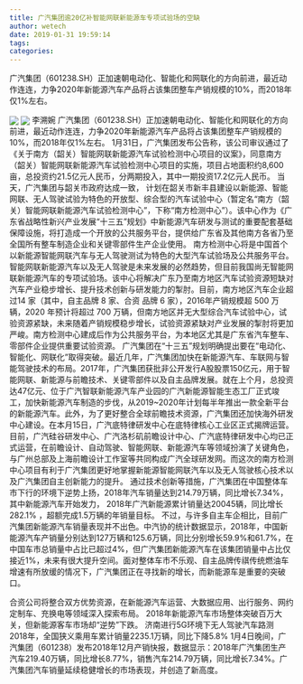 ```yaml
---
title: 广汽集团逾20亿补智能网联新能源车专项试验场的空缺
author: wetech
date: 2019-01-31 19:59:14
tags: 
categories: 
---
```

广汽集团（601238.SH）正加速朝电动化、智能化和网联化的方向前进，最近动作连连，力争2020年新能源汽车产品将占该集团整车产销规模的10%，而2018年仅1%左右。
<!-- more -->
<img align="center" border="0" src="https://imgcdn.yicai.com/uppics/images/2019/01/552a21598376f4219975e50b189d3da7.jpg" />
<img align="center" border="0" src="https://imgcdn.yicai.com/uppics/images/2019/01/d12f37b44907fa96d68554f6e5a07160.jpg" />
李溯婉
广汽集团（601238.SH）正加速朝电动化、智能化和网联化的方向前进，最近动作连连，力争2020年新能源汽车产品将占该集团整车产销规模的10%，而2018年仅1%左右。
1月31日，广汽集团发布公告称，该公司审议通过了《关于南方（韶关）智能网联新能源汽车试验检测中心项目的议案》，同意南方（韶关）智能网联新能源汽车试验检测中心项目的实施，项目占地面积约8,600亩，总投资约21.5亿元人民币，分两期投入，其中一期投资17.2亿元人民币。
当天，广汽集团与韶关市政府达成一致， 计划在韶关市新丰县建设以新能源、智能网联、无人驾驶试验为特色的开放型、综合型的汽车试验中心（暂定名“南方（韶关）智能网联新能源汽车试验检测中心”，下称“南方检测中心”）。该中心作为《广东省战略性新兴产业发展“十三五”规划》中新能源汽车研发与测试的重要配套基础保障设施，将打造成一个开放的公共服务平台，提供给广东省及其他南方各省乃至全国所有整车制造企业和关键零部件生产企业使用。
南方检测中心将是中国首个以新能源智能网联汽车与无人驾驶测试为特色的大型汽车试验场及公共服务平台。智能网联新能源汽车以及无人驾驶是未来发展的必然趋势，但目前我国尚无智能网联新能源汽车的专项试验场。该中心将解决广东乃至南方地区汽车试验资源短缺对汽车产业稳步增长、提升技术创新与研发能力的掣肘。目前，南方地区汽车企业超过14 家（其中，自主品牌 8 家、合资 品牌 6 家），2016年产销规模超 500 万辆，2020 年预计将超过 700 万辆，但南方地区并无大型综合汽车试验中心，试验资源紧缺，未来随着产销规模稳步增长，试验资源紧缺对产业发展的掣肘将更加严峻。南方检测中心建成后作为公共服务平台，为本地区尤其是广东省汽车整车、零部件企业提供重要试验资源。
广汽集团在“十三五”规划明确提出要在“电动化、智能化、网联化”取得突破。最近几年，广汽集团加快在新能源汽车、车联网与智能驾驶技术的布局。2017年，广汽集团获批非公开发行A股股票150亿元，用于智能网联、新能源与前瞻技术、关键零部件以及自主品牌发展。就在上个月，总投资达47亿元、位于广汽智联新能源汽车产业园的广汽新能源智能生态工厂正式竣工，加快新能源汽车制造的步伐，从2019~2020年计划每半年推出一款全新平台的新能源汽车。此外，为了更好整合全球前瞻技术资源，广汽集团还加快海外研发中心建设。在本月15日，广汽底特律研发中心在底特律核心工业区正式揭牌运营。目前，广汽硅谷研发中心、广汽洛杉矶前瞻设计中心、广汽底特律研发中心均已正式运营，在前瞻设计、自动驾驶、智能网联、新能源汽车等领域扮演了关键角色，与广州总部及上海前瞻设计工作室等共同构成广汽全球研发网。而这次的南方检测中心项目有利于广汽集团更好地掌握新能源智能网联汽车以及无人驾驶核心技术以及广汽集团自主创新能力的提升。
通过技术创新等措施，广汽集团在中国整体车市下行的环境下逆势上扬，2018年汽车销量达到214.79万辆，同比增长7.34%，其中新能源汽车开始发力， 2018年广汽新能源累计销量达20045辆，同比增长282.1% ，超额完成1.5万辆的年销量目标。
不过，与许多自主车企相比，目前广汽集团新能源汽车销量表现并不出色。中汽协的统计数据显示，2018年，中国新能源汽车产销量分别达到127万辆和125.6万辆，同比分别增长59.9%和61.7%，在中国车市总销量中占比已超过4%，但广汽集团新能源汽车在该集团销量中占比仅接近1%，未来有很大提升空间。面对整体车市不乐观、自主品牌传祺传统燃油车增速有所放缓的情况下，广汽集团正在寻找新的增长，而新能源车是重要的突破口。
 
 
 
 
合资公司将整合双方优势资源，在新能源汽车运营、大数据应用、出行服务、网约定制车、充换电等领域深入探索布局。
2018年新能源汽车市场整体突破百万大关，但新能源客车市场却“逆势”下跌。
济南进行5G环境下无人驾驶汽车路测
2018年，全国狭义乘用车累计销量2235.1万辆，同比下降5.8%
1月4日晚间，广汽集团（601238）发布2018年12月产销快报，数据显示：2018年广汽集团生产汽车219.40万辆，同比增长8.77%，销售汽车214.79万辆，同比增长7.34%。广汽集团汽车销量延续稳健增长的市场表现，并创造了新高度。
